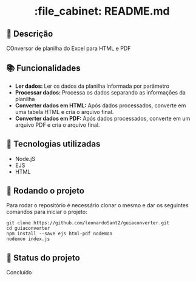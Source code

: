 <h1 align="center">:file_cabinet: README.md</h1>

## :memo: Descrição
COnversor de planilha do Excel para HTML e PDF

## :books: Funcionalidades
* <b>Ler dados: </b> Ler os dados da planilha informada por parâmetro
* <b>Processar dados: </b> Processa os dados separando as informações da planilha
* <b>Converter dados em HTML: </b> Após dados processados, converte em uma tabela  HTML e cria o arquivo final.
* <b>Converter dados em PDF: </b> Após dados processados, converte em um arquivo PDF e cria o arquivo final.

## :wrench: Tecnologias utilizadas
* Node.jS
* EJS
* HTML

## :rocket: Rodando o projeto
Para rodar o repositório é necessário clonar o mesmo e dar os seguintes comandos para iniciar o projeto:
```
git clone https://github.com/leonardoSant2/guiaconverter.git
cd guiaconverter
npm install --save ejs html-pdf nodemon
nodemon index.js
```

## :dart: Status do projeto
Concluído
